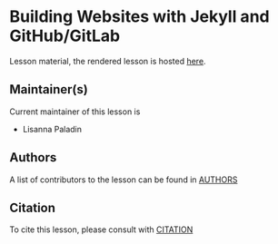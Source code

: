 # Building Websites with Jekyll and GitHub/GitLab

Lesson material, the rendered lesson is hosted [here](https://grp-bio-it-workshops.embl-community.io/building-websites-with-gitlab).

## Maintainer(s)

Current maintainer of this lesson is

* Lisanna Paladin

## Authors

A list of contributors to the lesson can be found in [AUTHORS](AUTHORS)

## Citation

To cite this lesson, please consult with [CITATION](CITATION)

[lesson-example]: https://carpentries.github.io/lesson-example
